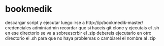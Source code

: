 # bookmedik
descargar script y ejecutar luego irse a http://ip/bookmedik-master/ credenciales admin/admin
recordar que si haceis git clone y ejecutais el .sh en ese directorio se va a sobreescrbir el .zip debereis ejecutarlo en otro directorio el .sh para que no haya problemas o cambiarel el nombre al .zip
